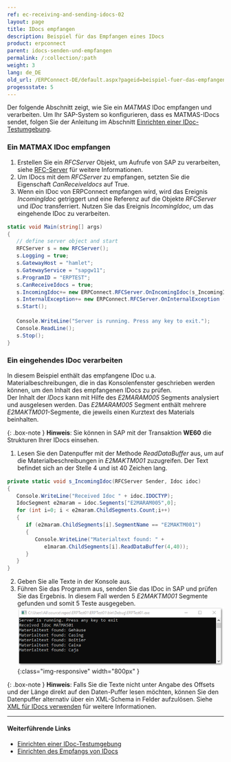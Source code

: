 ```yaml
---
ref: ec-receiving-and-sending-idocs-02
layout: page
title: IDocs empfangen
description: Beispiel für das Empfangen eines IDocs
product: erpconnect
parent: idocs-senden-und-empfangen
permalink: /:collection/:path
weight: 3
lang: de_DE
old_url: /ERPConnect-DE/default.aspx?pageid=beispiel-fuer-das-empfangen-eines-idocs
progessstate: 5
---
```


Der folgende Abschnitt zeigt, wie Sie ein *MATMAS* IDoc empfangen und verarbeiten.
Um Ihr SAP-System so konfigurieren, dass es MATMAS-IDocs sendet, folgen Sie der Anleitung im Abschnitt [Einrichten einer IDoc-Testumgebung](./voraussetzungen#einrichten-einer-idoc-testumgebung).

### Ein MATMAX IDoc empfangen

1. Erstellen Sie ein *RFCServer* Objekt, um Aufrufe von SAP zu verarbeiten, siehe [RFC-Server](../rfc-server/rfc-server-beispiel) für weitere Informationen.
2. Um IDocs mit dem *RFCServer* zu empfangen, setzten Sie die Eigenschaft *CanReceiveIdocs* auf True.  
3. Wenn ein IDoc von ERPConnect empfangen wird, wird das Ereignis *IncomingIdoc* getriggert und eine Referenz auf die Objekte *RFCServer* und *IDoc* transferriert.
Nutzen Sie das Ereignis *IncomingIdoc*, um das eingehende IDoc zu verarbeiten. 
```csharp
static void Main(string[] args) 
{ 
   // define server object and start 
   RFCServer s = new RFCServer(); 
   s.Logging = true; 
   s.GatewayHost = "hamlet"; 
   s.GatewayService = "sapgw11"; 
   s.ProgramID = "ERPTEST"; 
   s.CanReceiveIdocs = true; 
   s.IncomingIdoc+= new ERPConnect.RFCServer.OnIncomingIdoc(s_IncomingIdoc); 
   s.InternalException+= new ERPConnect.RFCServer.OnInternalException (s_InternalException); 
   s.Start(); 
  
   Console.WriteLine("Server is running. Press any key to exit."); 
   Console.ReadLine(); 
   s.Stop(); 
}
```

### Ein eingehendes IDoc verarbeiten

In diesem Beispiel enthält das empfangene IDoc u.a. Materialbeschreibungen, die in das Konsolenfenster geschrieben werden können, um den Inhalt des empfangenen IDocs zu prüfen. <br>
Der Inhalt der *IDocs* kann mit Hilfe des *E2MARAM005* Segments analysiert und ausgelesen werden.
Das *E2MARAM005* Segment enthält mehrere *E2MAKTM001*-Segmente, die jeweils einen Kurztext des Materials beinhalten.

{: .box-note }
**Hinweis**: Sie können in SAP mit der Transaktion **WE60** die Strukturen Ihrer IDocs einsehen.

1. Lesen Sie den Datenpuffer mit der Methode *ReadDataBuffer* aus, um auf die Materialbeschreibungen in *E2MAKTM001* zuzugreifen. 
Der Text befindet sich an der Stelle 4 und ist 40 Zeichen lang.<br>
```csharp
private static void s_IncomingIdoc(RFCServer Sender, Idoc idoc) 
{ 
   Console.WriteLine("Received Idoc " + idoc.IDOCTYP); 
   IdocSegment e2maram = idoc.Segments["E2MARAM005",0]; 
   for (int i=0; i < e2maram.ChildSegments.Count;i++) 
   { 
      if (e2maram.ChildSegments[i].SegmentName == "E2MAKTM001") 
      { 
         Console.WriteLine("Materialtext found: " + 
            e1maram.ChildSegments[i].ReadDataBuffer(4,40)); 
      } 
   } 
}
```
2. Geben Sie alle Texte in der Konsole aus.
3. Führen Sie das Programm aus, senden Sie das IDoc in SAP und prüfen Sie das Ergebnis. 
In diesem Fall werden 5 *E2MAKTM001* Segmente gefunden und somit 5 Teste ausgegeben. <br>
![SAP-Receive-IDoc](/img/content/SAP-Receive-IDoc.png){:class="img-responsive" width="800px" }

{: .box-note }
**Hinweis**: Falls Sie die Texte nicht unter Angabe des Offsets und der Länge direkt auf den Daten-Puffer lesen möchten, können Sie den Datenpuffer alternativ über ein XML-Schema in Felder aufzulösen. 
Siehe [XML für IDocs verwenden](../idocs-senden-und-empfangen/idocs-als-xml-verarbeiten) für weitere Informationen. 

*****
#### Weiterführende Links
- [Einrichten einer IDoc-Testumgebung](./voraussetzungen#einrichten-einer-idoc-testumgebung)
- [Einrichten des Empfangs von IDocs](./voraussetzungen#einrichten-des-empfangs-von-idocs)


<!---

<details>
<summary>[VB]</summary>
{% highlight visualbasic %}
Dim WithEvents s As RFCServer = New RFCServer 
  
Sub Main() 
   ' define server object and start 
   s.GatewayHost = "hamlet" 
   s.GatewayService = "sapgw11" 
   s.ProgramID = "ERPCONNECT" 
   s.CanReceiveIdocs = True 
   s.Start() 
  
   Console.WriteLine( _ "Server is running. Press any key to exit.") 
   Console.ReadLine() 
   s.Stop() 
End Sub
{% endhighlight %}
</details>

<details>
<summary>[VB]</summary>
{% highlight visualbasic %}
Private Sub s_IncomingIdoc(ByVal Sender As _ 
   ERPConnect.RFCServer, _ 
   ByVal idoc As ERPConnect.Idocs.Idoc) Handles s.IncomingIdoc 
  
   Console.WriteLine("Received Idoc " + idoc.IDOCTYP) 
   Dim e2maram As IdocSegment = idoc.Segments("E2MARAM005", 0) 
   Dim i As Integer For i = 0 To e2maram.ChildSegments.Count - 1 
      If e2maram.ChildSegments(i).SegmentName = "E2MAKTM001" Then 
         Console.WriteLine("Materialtext found: " & _ 
         e2maram.ChildSegments(i).ReadDataBuffer(4, 40)) 
      End If 
   Next i 
End Sub
{% endhighlight %}
</details>
-->